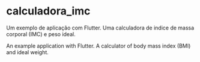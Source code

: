 # calculadora_imc

Um exemplo de aplicação com Flutter. Uma calculadora de indice de massa corporal (IMC) e peso ideal. 

An example application with Flutter. A calculator of body mass index (BMI) and ideal weight.
